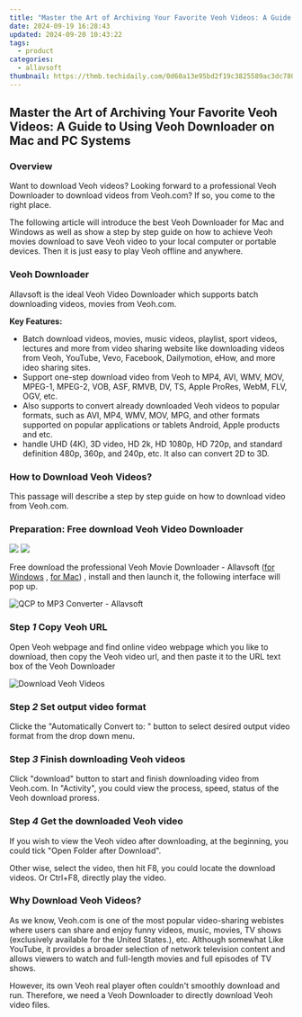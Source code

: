 ```yaml
---
title: "Master the Art of Archiving Your Favorite Veoh Videos: A Guide to Using Veoh Downloader on Mac and PC Systems"
date: 2024-09-19 16:28:43
updated: 2024-09-20 10:43:22
tags:
  - product
categories:
  - allavsoft
thumbnail: https://thmb.techidaily.com/0d60a13e95bd2f19c3825589ac3dc780b265ba27c26a5a1444fa33e9bf405f0f.jpg
---
```


## Master the Art of Archiving Your Favorite Veoh Videos: A Guide to Using Veoh Downloader on Mac and PC Systems

### Overview

Want to download Veoh videos? Looking forward to a professional Veoh Downloader to download videos from Veoh.com? If so, you come to the right place.

The following article will introduce the best Veoh Downloader for Mac and Windows as well as show a step by step guide on how to achieve Veoh movies download to save Veoh video to your local computer or portable devices. Then it is just easy to play Veoh offline and anywhere.

### Veoh Downloader

Allavsoft is the ideal Veoh Video Downloader which supports batch downloading videos, movies from Veoh.com.

**Key Features:**

* Batch download videos, movies, music videos, playlist, sport videos, lectures and more from video sharing website like downloading videos from Veoh, YouTube, Vevo, Facebook, Dailymotion, eHow, and more ideo sharing sites.
* Support one-step download video from Veoh to MP4, AVI, WMV, MOV, MPEG-1, MPEG-2, VOB, ASF, RMVB, DV, TS, Apple ProRes, WebM, FLV, OGV, etc.
* Also supports to convert already downloaded Veoh videos to popular formats, such as AVI, MP4, WMV, MOV, MPG, and other formats supported on popular applications or tablets Android, Apple products and etc.
* handle UHD (4K), 3D video, HD 2k, HD 1080p, HD 720p, and standard definition 480p, 360p, and 240p, etc. It also can convert 2D to 3D.

### How to Download Veoh Videos?

This passage will describe a step by step guide on how to download video from Veoh.com.

### Preparation: Free download Veoh Video Downloader

[![](https://www.allavsoft.com/how-to/../images/how-to/free-download-win.jpg)](https://tools.techidaily.com/allavsoft/products/) [![](https://www.allavsoft.com/how-to/../images/how-to/free-download-mac.jpg)](https://tools.techidaily.com/allavsoft/products/)

Free download the professional Veoh Movie Downloader - Allavsoft ([for Windows](https://tools.techidaily.com/allavsoft/products/) , [for Mac](https://tools.techidaily.com/allavsoft/products/)) , install and then launch it, the following interface will pop up.

![QCP to MP3 Converter - Allavsoft](https://www.allavsoft.com/how-to/../images/allavsoft/screen-shot-600.jpg)

### Step _1_ Copy Veoh URL

Open Veoh webpage and find online video webpage which you like to download, then copy the Veoh video url, and then paste it to the URL text box of the Veoh Downloader

![Download Veoh Videos](https://www.allavsoft.com/how-to/../images/how-to/veoh-downloader/download-veoh-videos.jpg)

### Step _2_ Set output video format

Clicke the "Automatically Convert to: " button to select desired output video format from the drop down menu.

### Step _3_ Finish downloading Veoh videos

Click "download" button to start and finish downloading video from Veoh.com. In "Activity", you could view the process, speed, status of the Veoh download proress.

### Step _4_ Get the downloaded Veoh video

If you wish to view the Veoh video after downloading, at the beginning, you could tick "Open Folder after Download".

Other wise, select the video, then hit F8, you could locate the download videos. Or Ctrl+F8, directly play the video.

### Why Download Veoh Videos?

As we know, Veoh.com is one of the most popular video-sharing webistes where users can share and enjoy funny videos, music, movies, TV shows (exclusively available for the United States.), etc. Although somewhat Like YouTube, it provides a broader selection of network television content and allows viewers to watch and full-length movies and full episodes of TV shows.

However, its own Veoh real player often couldn't smoothly download and run. Therefore, we need a Veoh Downloader to directly download Veoh video files.

<ins class="adsbygoogle"
     style="display:block"
     data-ad-format="autorelaxed"
     data-ad-client="ca-pub-7571918770474297"
     data-ad-slot="1223367746"></ins>



<ins class="adsbygoogle"
     style="display:block"
     data-ad-client="ca-pub-7571918770474297"
     data-ad-slot="8358498916"
     data-ad-format="auto"
     data-full-width-responsive="true"></ins>
